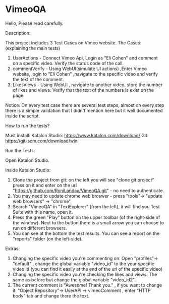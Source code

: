 # VimeoQA

Hello,
Please read carefully.

Description:

This project includes 3 Test Cases on Vimeo website.
The Cases: (explaining the main tests)
1. UserActions - Connect Vimeo Api, Login as "Eli Cohen" and comment on a specific video. Verify the status code of the call.
2. commentVerify - Using WebUI(simulate UI actions) ,Enter Vimeo website, login to "Eli Cohen" ,navigate to the specific video and verify the text of the comment.
3. LikesViews - Using WebUI , navigate to another video, store the number of likes and views. Verify that the text of the numbers is exist on the page.

Notice:
On every test case there are several test steps, almost on every step there is a simple validation that I didn't mention here but it well documented inside the script.

How to run the tests?

Must install:
Katalon Studio: https://www.katalon.com/download/
Git: https://git-scm.com/download/win

Run the Tests:

Open Katalon Studio.

Inside Katalon Studio:
1. Clone the project from git: on the left you will see "clone git project" press on it and enter on the url "https://github.com/RoniLandau/VimeoQA.git" - no need to authenticate.
2. You may need to update chrome web broswer - press "tools"-> "update web browsers" -> "chrome"
3. Search "VimeoQA" in "TextExplorer" (from the left), it will find you Test Suite with this name, open it.
4. Press the green "Play" button on the upper toolbar (of the right-side of the window). Next to the button there is a small arrow you can choose to run on different browsers.
5. You can see at the bottom the test results. You can see a report on the "reports" folder (on the left-side).


Extras:
1. Changing the specific video you're commenting on:
	Open "profiles"-> "default" , change the global variable "video_id" to the your specific video id (you can find it easily at the end of the url of the specific video)
2. Changing the specific video you're checking the likes and views:
	The same as before but change the global variable "video_id2".
3. The current comment is "Awesome! Thank you."	, if you want to change it: "Object Repository"-> UserAPI -> vimeoComment , enter "HTTP body" tab and change there the text.
